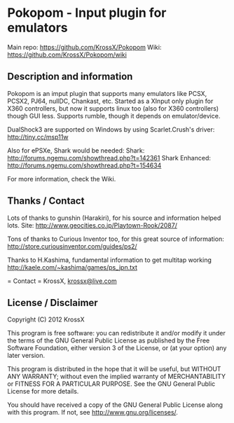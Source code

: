 Pokopom - Input plugin for emulators
===============================================================================

Main repo: https://github.com/KrossX/Pokopom
Wiki: https://github.com/KrossX/Pokopom/wiki


Description and information
-------------------------------------------------------------------------------

Pokopom is an imput plugin that supports many emulators like PCSX, PCSX2, PJ64,
nullDC, Chankast, etc. Started as a XInput only plugin for X360 controllers, but
now it supports linux too (also for X360 controllers) though GUI less. Supports
rumble, though it depends on emulator/device.

DualShock3 are supported on Windows by using Scarlet.Crush's driver:
http://tiny.cc/msp11w

Also for ePSXe, Shark would be needed:
Shark: http://forums.ngemu.com/showthread.php?t=142361
Shark Enhanced: http://forums.ngemu.com/showthread.php?t=154634

For more information, check the Wiki.


Thanks / Contact
-------------------------------------------------------------------------------

Lots of thanks to gunshin (Harakiri), for his source and information helped 
lots. Site: http://www.geocities.co.jp/Playtown-Rook/2087/

Tons of thanks to Curious Inventor too, for this great source of information:
http://store.curiousinventor.com/guides/ps2/

Thanks to H.Kashima, fundamental information to get multitap working
http://kaele.com/~kashima/games/ps_jpn.txt

= Contact =
KrossX, krossx@live.com


License / Disclaimer
-------------------------------------------------------------------------------

Copyright (C) 2012  KrossX

This program is free software: you can redistribute it and/or modify it under 
the terms of the GNU General Public License as published by the Free Software 
Foundation, either version 3 of the License, or (at your option) any later 
version.

This program is distributed in the hope that it will be useful, but WITHOUT 
ANY WARRANTY; without even the implied warranty of MERCHANTABILITY or FITNESS 
FOR A PARTICULAR PURPOSE.  See the GNU General Public License for more details.

You should have received a copy of the GNU General Public License
along with this program.  If not, see <http://www.gnu.org/licenses/>.